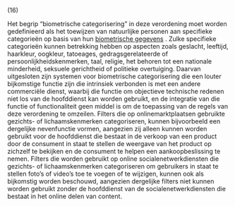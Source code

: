 (16) 

Het begrip “biometrische categorisering” in deze verordening moet worden gedefinieerd als het toewijzen van natuurlijke personen aan specifieke categorieën op basis van hun [biometrische gegevens](a3.md#^biog) . Zulke specifieke categorieën kunnen betrekking hebben op aspecten zoals geslacht, leeftijd, haarkleur, oogkleur, tatoeages, gedragsgerelateerde of persoonlijkheidskenmerken, taal, religie, het behoren tot een nationale minderheid, seksuele gerichtheid of politieke overtuiging. Daarvan uitgesloten zijn systemen voor biometrische categorisering die een louter bijkomstige functie zijn die intrinsiek verbonden is met een andere commerciële dienst, waarbij die functie om objectieve technische redenen niet los van de hoofddienst kan worden gebruikt, en de integratie van die functie of functionaliteit geen middel is om de toepassing van de regels van deze verordening te omzeilen. Filters die op onlinemarktplaatsen gebruikte gezichts- of lichaamskenmerken categoriseren, kunnen bijvoorbeeld een dergelijke nevenfunctie vormen, aangezien zij alleen kunnen worden gebruikt voor de hoofddienst die bestaat in de verkoop van een product door de consument in staat te stellen de weergave van het product op zichzelf te bekijken en de consument te helpen een aankoopbeslissing te nemen. Filters die worden gebruikt op online socialenetwerkdiensten die gezichts- of lichaamskenmerken categoriseren om gebruikers in staat te stellen foto’s of video’s toe te voegen of te wijzigen, kunnen ook als bijkomstig worden beschouwd, aangezien dergelijke filters niet kunnen worden gebruikt zonder de hoofddienst van de socialenetwerkdiensten die bestaat in het online delen van content.